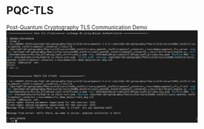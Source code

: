 # PQC-TLS
Post-Quantum Cryptography TLS Communication Demo
![alt text](Test_QS-TLS.png "Test_QS-TLS")

